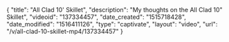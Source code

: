 {
    "title": "All Clad 10' Skillet",
    "description": "My thoughts on the All Clad 10\" Skillet",
    "videoid": "137334457",
    "date_created": "1515718428",
    "date_modified": "1516411126",
    "type": "captivate",
    "layout": "video",
    "url": "\/v\/all-clad-10-skillet-mp4\/137334457"
}